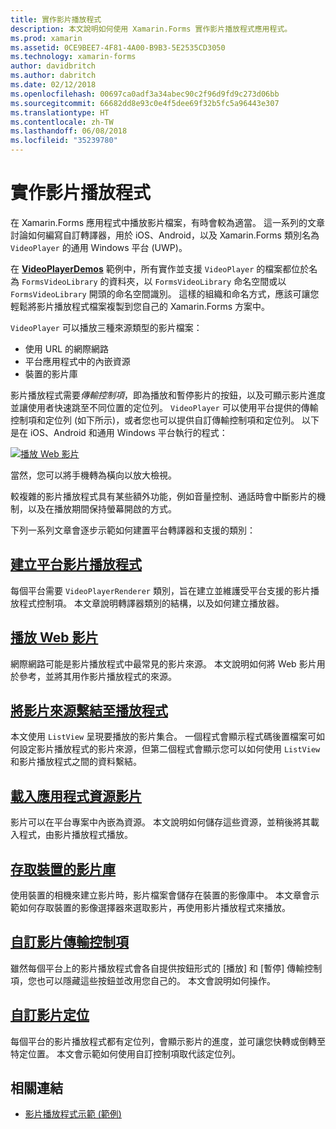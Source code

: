 ```yaml
---
title: 實作影片播放程式
description: 本文說明如何使用 Xamarin.Forms 實作影片播放程式應用程式。
ms.prod: xamarin
ms.assetid: 0CE9BEE7-4F81-4A00-B9B3-5E2535CD3050
ms.technology: xamarin-forms
author: davidbritch
ms.author: dabritch
ms.date: 02/12/2018
ms.openlocfilehash: 00697ca0adf3a34abec90c2f96d9fd9c273d06bb
ms.sourcegitcommit: 66682dd8e93c0e4f5dee69f32b5fc5a96443e307
ms.translationtype: HT
ms.contentlocale: zh-TW
ms.lasthandoff: 06/08/2018
ms.locfileid: "35239780"
---
```

# <a name="implementing-a-video-player"></a>實作影片播放程式

在 Xamarin.Forms 應用程式中播放影片檔案，有時會較為適當。 這一系列的文章討論如何編寫自訂轉譯器，用於 iOS、Android，以及 Xamarin.Forms 類別名為 `VideoPlayer` 的通用 Windows 平台 (UWP)。

在 [**VideoPlayerDemos**](https://developer.xamarin.com/samples/xamarin-forms/customrenderers/VideoPlayerDemos/) 範例中，所有實作並支援 `VideoPlayer` 的檔案都位於名為 `FormsVideoLibrary` 的資料夾，以 `FormsVideoLibrary` 命名空間或以 `FormsVideoLibrary` 開頭的命名空間識別。 這樣的組織和命名方式，應該可讓您輕鬆將影片播放程式檔案複製到您自己的 Xamarin.Forms 方案中。

`VideoPlayer` 可以播放三種來源類型的影片檔案：

- 使用 URL 的網際網路
- 平台應用程式中的內嵌資源
- 裝置的影片庫

影片播放程式需要*傳輸控制項*，即為播放和暫停影片的按鈕，以及可顯示影片進度並讓使用者快速跳至不同位置的定位列。 `VideoPlayer` 可以使用平台提供的傳輸控制項和定位列 (如下所示)，或者您也可以提供自訂傳輸控制項和定位列。 以下是在 iOS、Android 和通用 Windows 平台執行的程式：

[![播放 Web 影片](web-videos-images/playwebvideo-small.png "播放 Web 影片")](web-videos-images/playwebvideo-large.png#lightbox "播放 Web 影片")

當然，您可以將手機轉為橫向以放大檢視。

較複雜的影片播放程式具有某些額外功能，例如音量控制、通話時會中斷影片的機制，以及在播放期間保持螢幕開啟的方式。

下列一系列文章會逐步示範如何建置平台轉譯器和支援的類別：

## <a name="creating-the-platform-video-playersplayer-creationmd"></a>[建立平台影片播放程式](player-creation.md)

每個平台需要 `VideoPlayerRenderer` 類別，旨在建立並維護受平台支援的影片播放程式控制項。 本文章說明轉譯器類別的結構，以及如何建立播放器。

## <a name="playing-a-web-videoweb-videosmd"></a>[播放 Web 影片](web-videos.md)

網際網路可能是影片播放程式中最常見的影片來源。 本文說明如何將 Web 影片用於參考，並將其用作影片播放程式的來源。

## <a name="binding-video-sources-to-the-playersource-bindingsmd"></a>[將影片來源繫結至播放程式](source-bindings.md)

本文使用 `ListView` 呈現要播放的影片集合。 一個程式會顯示程式碼後置檔案可如何設定影片播放程式的影片來源，但第二個程式會顯示您可以如何使用 `ListView` 和影片播放程式之間的資料繫結。

## <a name="loading-application-resource-videosloading-resourcesmd"></a>[載入應用程式資源影片](loading-resources.md)

影片可以在平台專案中內嵌為資源。 本文說明如何儲存這些資源，並稍後將其載入程式，由影片播放程式播放。

## <a name="accessing-the-devices-video-libraryaccessing-librarymd"></a>[存取裝置的影片庫](accessing-library.md)

使用裝置的相機來建立影片時，影片檔案會儲存在裝置的影像庫中。 本文章會示範如何存取裝置的影像選擇器來選取影片，再使用影片播放程式來播放。

## <a name="custom-video-transport-controlscustom-transportmd"></a>[自訂影片傳輸控制項](custom-transport.md)

雖然每個平台上的影片播放程式會各自提供按鈕形式的 [播放] 和 [暫停] 傳輸控制項，您也可以隱藏這些按鈕並改用您自己的。 本文會說明如何操作。

## <a name="custom-video-positioningcustom-positioningmd"></a>[自訂影片定位](custom-positioning.md)

每個平台的影片播放程式都有定位列，會顯示影片的進度，並可讓您快轉或倒轉至特定位置。 本文會示範如何使用自訂控制項取代該定位列。





## <a name="related-links"></a>相關連結

- [影片播放程式示範 (範例)](https://developer.xamarin.com/samples/xamarin-forms/customrenderers/VideoPlayerDemos/)
